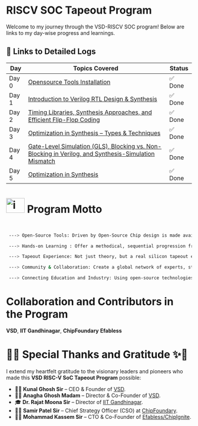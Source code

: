 # RISCV SOC Tapeout Program

Welcome to my journey through the VSD-RISCV SOC program! Below are links to my day-wise progress and learnings.


## 🔽 Links to Detailed Logs

| Day      | Topics Covered                                                                                                    | Status       |
|----------|-------------------------------------------------------------------------------------------------------------------|--------------|
| Day 0    | [Opensource Tools Installation](./DAY0)                                                                           | ✅ Done      |
| Day 1    | [Introduction to Verilog RTL Design & Synthesis](./DAY1)                                                          | ✅ Done      |     
| Day 2    | [Timing Libraries, Synthesis Approaches, and Efficient Flip-Flop Coding](./DAY2)                                  | ✅ Done      |
| Day 3    | [ Optimization in Synthesis – Types & Techniques](./DAY3)                                                         | ✅ Done      |
| Day 4    | [ Gate-Level Simulation (GLS), Blocking vs. Non-Blocking in Verilog, and Synthesis-Simulation Mismatch](./DAY4)   | ✅ Done      |
| Day 5    | [Optimization in Synthesis](./DAY5)                                                                               | ✅ Done      |

# <img width="50" height="40" alt="image" src="https://github.com/user-attachments/assets/b4d1709a-4e0b-4380-bad9-14200147e049" />  Program Motto

```bash


 ---> Open-Source Tools: Driven by Open-Source Chip design is made available to anyone with the use of free and open-source EDA tools (Yosys, OpenSTA, Magic, Ngspice, OpenLane, etc.).

 ---> Hands-on Learning : Offer a methodical, sequential progression from RTL to GDSII in which students actually build and design a chip.

 ---> Tapeout Experience: Not just theory, but a real silicon tapeout experience (getting from Verilog → GDSII → fabrication).

 ---> Community & Collaboration: Create a global network of experts, students, and VLSI enthusiasts who share knowledge and work together.

 ---> Connecting Education and Industry: Using open-source technologies, give students industry-level flow expertise to make them engineers who are ready for tapeout.

```

# Collaboration and Contributors in the Program

**VSD**, **IIT Gandhinagar**, **ChipFoundary** **Efabless**






#  🙏✨ Special Thanks and Gratitude ✨🙏

  
I extend my heartfelt gratitude to the visionary leaders and pioneers who made this **VSD RISC-V SoC Tapeout Program** possible:  

- 👨‍💼 **Kunal Ghosh Sir** – CEO & Founder of [VSD](https://www.vlsisystemdesign.com/).  
- 👩‍💼 **Anagha Ghosh Madam** – Director & Co-Founder of [VSD](https://www.vlsisystemdesign.com/). 
- 🎓 **Dr. Rajat Moona Sir** – Director of [IIT Gandhinagar](https://iitgn.ac.in/).  
- 🧑‍💼 **Samir Patel Sir** – Chief Strategy Officer (CSO) at [ChipFoundary](https:/efabless.com/).  
- 🧑‍🔬 **Mohammad Kassem Sir** – CTO & Co-Founder of [Efabless/ChipIgnite](https://efabless.com/).  












